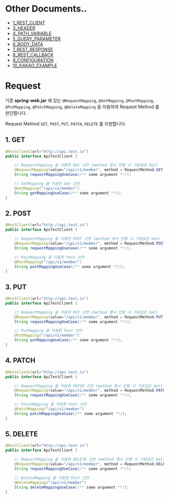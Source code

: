 # Other Documents..

* [1_REST_CLIENT](https://github.com/BBackJK/rest-client/tree/main/document/1_REST_CLIENT.MD)
* [3_HEADER](https://github.com/BBackJK/rest-client/tree/main/document/3_HEADER.MD)
* [4_PATH_VARIABLE](https://github.com/BBackJK/rest-client/tree/main/document/4_PATH_VARIABLE.MD)
* [5_QUERY_PARAMETER](https://github.com/BBackJK/rest-client/tree/main/document/5_QUERY_PARAMETER.MD)
* [6_BODY_DATA](https://github.com/BBackJK/rest-client/tree/main/document/6_BODY_DATA.MD)
* [7_REST_RESPONSE](https://github.com/BBackJK/rest-client/tree/main/document/7_REST_RESPONSE.MD)
* [8_REST_CALLBACK](https://github.com/BBackJK/rest-client/tree/main/document/8_REST_CALLBACK.MD)
* [9_CONFIGURATION](https://github.com/BBackJK/rest-client/tree/main/document/9_CONFIGURATION.MD)
* [10_KAKAO_EXAMPLE](https://github.com/BBackJK/rest-client/tree/main/document/10_KAKAO_EXAMPLE.MD)

# Request

기존 **spring-web.jar** 에 있는 `@RequestMapping`, `@GetMapping`, `@PostMapping`, `@PutMapping`, `@PatchMapping`, `@DeleteMapping` 을 이용하여 Request Method 를 판단합니다.

Request Method `GET`, `POST`, `PUT`, `PATCH`, `DELETE` 를 지원합니다.

## 1. GET

```java
@RestClient(url="http://api.test.io")
public interface ApiTestClient {

    // RequestMapping 을 이용한 Get 선언 (method 명시 안할 시 기본값은 Get)
    @RequestMapping(value="/api/v1/member", method = RequestMethod.GET)
    String requestMappingUseCase(/** some argument **/);

    // GetMapping 을 이용한 Get 선언
    @GetMapping("/api/v1/member")
    String getMappingUseCase(/** some argument **/);
}
```

## 2. POST

```java
@RestClient(url="http://api.test.io")
public interface ApiTestClient {

    // RequestMapping 을 이용한 POST 선언 (method 명시 안할 시 기본값은 Get)
    @RequestMapping(value="/api/v1/member", method = RequestMethod.POST)
    String requestMappingUseCase(/** some argument **/);

    // PostMapping 을 이용한 Post 선언
    @PostMapping("/api/v1/member")
    String postMappingUseCase(/** some argument **/);
}
```

## 3. PUT

```java
@RestClient(url="http://api.test.io")
public interface ApiTestClient {

    // RequestMapping 을 이용한 PUT 선언 (method 명시 안할 시 기본값은 Get)
    @RequestMapping(value="/api/v1/member", method = RequestMethod.PUT)
    String requestMappingUseCase(/** some argument **/);

    // PutMapping 을 이용한 Post 선언
    @PutMapping("/api/v1/member")
    String putMappingUseCase(/** some argument **/);
}
```

## 4. PATCH

```java
@RestClient(url="http://api.test.io")
public interface ApiTestClient {

    // RequestMapping 을 이용한 PATCH 선언 (method 명시 안할 시 기본값은 Get)
    @RequestMapping(value="/api/v1/member", method = RequestMethod.PATCH)
    String requestMappingUseCase(/** some argument **/);

    // PatchMapping 을 이용한 Post 선언
    @PatchMapping("/api/v1/member")
    String patchMappingUseCase(/** some argument **/);
}
```

## 5. DELETE

```java
@RestClient(url="http://api.test.io")
public interface ApiTestClient {

    // RequestMapping 을 이용한 DELETE 선언 (method 명시 안할 시 기본값은 Get)
    @RequestMapping(value="/api/v1/member", method = RequestMethod.DELETE)
    String requestMappingUseCase(/** some argument **/);

    // DeleteMapping 을 이용한 Post 선언
    @DeleteMapping("/api/v1/member")
    String deleteMappingUseCase(/** some argument **/);
}
```